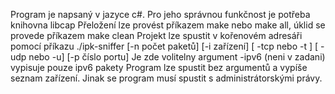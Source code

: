 Program je napsaný v jazyce c#.
Pro jeho správnou funkčnost je potřeba knihovna libcap
Přeložení lze provést příkazem make nebo make all, úklid se provede příkazem make clean
Projekt lze spustit v kořenovém adresáři pomocí příkazu ./ipk-sniffer [-n počet paketů] [-i zařízení] [ -tcp nebo -t ] [ -udp nebo -u] [-p číslo portu]
Je zde volitelny argument -ipv6 (neni v zadani) vypisuje pouze ipv6 pakety
Program lze spustit bez argumentů a vypíše seznam zařízení.
Jinak se program musí spustit s administrátorskými právy.


